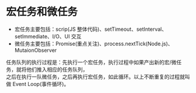# 宏任务和微任务

* 宏任务主要包括：scrip(JS 整体代码)、setTimeout、setInterval、setImmediate、I/O、UI 交互
* 微任务主要包括：Promise(重点关注)、process.nextTick(Node.js)、MutaionObserver

任务队列的执行过程是：先执行一个宏任务，执行过程中如果产出新的宏/微任务，就将他们推入相应的任务队列，   
之后在执行一队微任务，之后再执行宏任务，如此循环。以上不断重复的过程就叫做 Event Loop(事件循环)。